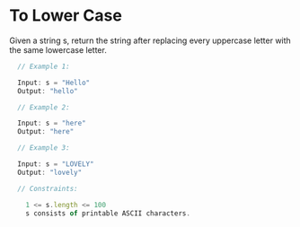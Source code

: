 # To Lower Case

Given a string s, return the string after replacing every uppercase letter with the same lowercase letter.

```javascript
  // Example 1:

  Input: s = "Hello"
  Output: "hello"

  // Example 2:

  Input: s = "here"
  Output: "here"

  // Example 3:

  Input: s = "LOVELY"
  Output: "lovely"
```

```javascript
  // Constraints:

    1 <= s.length <= 100
    s consists of printable ASCII characters.
```
